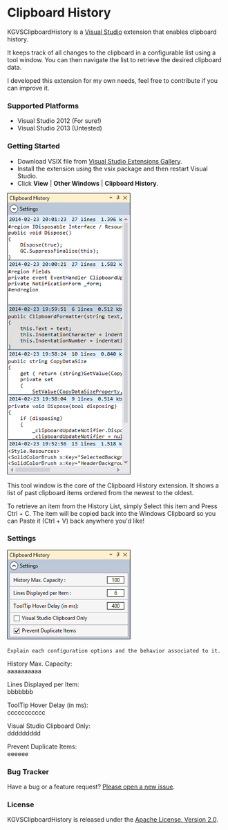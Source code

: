 # Clipboard History

KGVSClipboardHistory is a <a href="http://www.microsoft.com/visualstudio/eng" target="_blank">Visual Studio</a>
extension that enables clipboard history.

It keeps track of all changes to the clipboard in a configurable list using a tool window.
You can then navigate the list to retrieve the desired clipboard data.

I developed this extension for my own needs, feel free to contribute if you can improve it.

### Supported Platforms


* Visual Studio 2012 (For sure!)
* Visual Studio 2013 (Untested)

### Getting Started

* Download VSIX file from <a href="http://www.microsoft.com/visualstudio/eng" target="_blank">Visual Studio Extensions Gallery</a>.
* Install the extension using the vsix package and then restart Visual Studio.
* Click **View** | **Other Windows** | **Clipboard History**.

![ClipboardHistory Tool Window](/ClipboardHistory/AppResources/Images/ScreenShot_ToolWindow.png)

This tool window is the core of the Clipboard History extension.
It shows a list of past clipboard items ordered from the newest to the oldest.

To retrieve an item from the History List, simply Select this item and Press Ctrl + C. The item will be copied back into the Windows Clipboard so you can Paste it (Ctrl + V) back anywhere you'd like!

### Settings

![ClipboardHistory Settings Window](/ClipboardHistory/AppResources/Images/ScreenShot_Settings.png)

`Explain each configuration options and the behavior associated to it.`

History Max. Capacity:<br>
aaaaaaaaaa

Lines Displayed per Item:<br>
bbbbbbb

ToolTip Hover Delay (in ms):<br>
ccccccccccc

Visual Studio Clipboard Only:<br>
ddddddddd

Prevent Duplicate Items:<br>
eeeeee

### Bug Tracker

Have a bug or a feature request? [Please open a new issue](https://github.com/kavengagne/KGVSClipboardHistory/issues).

### License

KGVSClipboardHistory is released under the [Apache License, Version 2.0](/LICENSE.txt).
